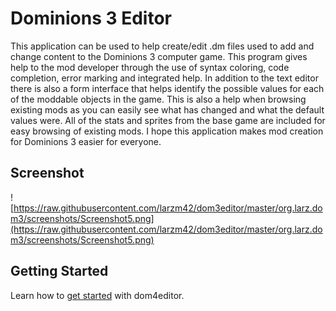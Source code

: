 # Dominions 3 Editor #
This application can be used to help create/edit .dm files used to add and change content to the Dominions 3 computer game. This program gives help to the mod developer through the use of syntax coloring, code completion, error marking and integrated help. In addition to the text editor there is also a form interface that helps identify the possible values for each of the moddable objects in the game. This is also a help when browsing existing mods as you can easily see what has changed and what the default values were. All of the stats and sprites from the base game are included for easy browsing of existing mods. I hope this application makes mod creation for Dominions 3 easier for everyone.

## Screenshot ##
![https://raw.githubusercontent.com/larzm42/dom3editor/master/org.larz.dom3/screenshots/Screenshot5.png](https://raw.githubusercontent.com/larzm42/dom3editor/master/org.larz.dom3/screenshots/Screenshot5.png)

## Getting Started
Learn how to [get started](https://github.com/larzm42/dom4editor/wiki/Getting-Started) with dom4editor.
